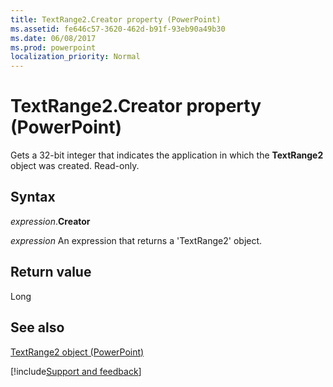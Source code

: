```yaml
---
title: TextRange2.Creator property (PowerPoint)
ms.assetid: fe646c57-3620-462d-b91f-93eb90a49b30
ms.date: 06/08/2017
ms.prod: powerpoint
localization_priority: Normal
---
```



# TextRange2.Creator property (PowerPoint)

Gets a 32-bit integer that indicates the application in which the **TextRange2** object was created. Read-only.


## Syntax

_expression_.**Creator**

 _expression_ An expression that returns a 'TextRange2' object.


## Return value

Long


## See also


[TextRange2 object (PowerPoint)](PowerPoint.textrange2.md)

[!include[Support and feedback](~/includes/feedback-boilerplate.md)]